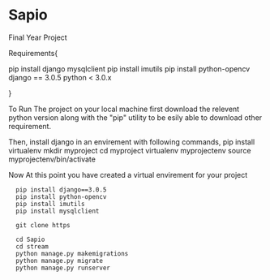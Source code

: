 # Sapio
Final Year Project

Requirements{

pip install django mysqlclient
pip install imutils
pip install python-opencv
django == 3.0.5
python < 3.0.x

}

To Run The project on your local machine first download the relevent python version along with the "pip" utility to be esily able to download other requirement.

Then, install django in an envirement with following commands,
      pip install virtualenv
      mkdir myproject
      cd myproject
      virtualenv myprojectenv
      source myprojectenv/bin/activate
      
Now At this point you have created a virtual envirement for your project      

      pip install django==3.0.5
      pip install python-opencv
      pip install imutils
      pip install mysqlclient
      
      git clone https
      
      cd Sapio
      cd stream
      python manage.py makemigrations
      python manage.py migrate
      python manage.py runserver
